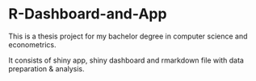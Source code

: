 # R-Dashboard-and-App
This is a thesis project for my bachelor degree in computer science and econometrics.

It consists of shiny app, shiny dashboard and rmarkdown file with data preparation & analysis.
